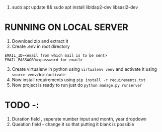 1) sudo apt update && sudo apt install libldap2-dev libsasl2-dev

# RUNNING ON LOCAL SERVER
1) Download zip and extract it
2) Create .env in root directory
```
EMAIL_ID=<email from which mail is to be sent>
EMAIL_PASSWORD=<password for email>
```
3) Create virtualenv in python using ``virtualenv venv`` and activate it using ``source venv/bin/activate``
4) Now install requirements using ``pip install -r requirements.txt``
5) Now project is ready to run just do ``python manage.py runserver``


# TODO -:
1) Duration field , seperate number input and month, year dropdown 
2) Queation field - change it so that putting it blank is possible